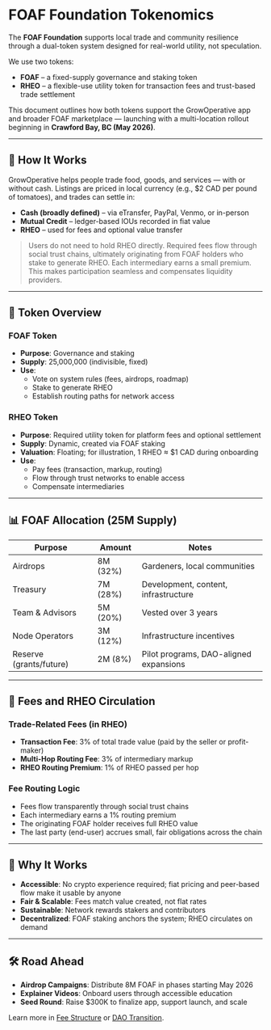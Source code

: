 # FOAF Foundation Tokenomics

The **FOAF Foundation** supports local trade and community resilience through a dual-token system designed for real-world utility, not speculation.

We use two tokens:
- **FOAF** – a fixed-supply governance and staking token
- **RHEO** – a flexible-use utility token for transaction fees and trust-based trade settlement

This document outlines how both tokens support the GrowOperative app and broader FOAF marketplace — launching with a multi-location rollout beginning in **Crawford Bay, BC (May 2026)**.

---

## 🌱 How It Works

GrowOperative helps people trade food, goods, and services — with or without cash. Listings are priced in local currency (e.g., $2 CAD per pound of tomatoes), and trades can settle in:

- **Cash (broadly defined)** – via eTransfer, PayPal, Venmo, or in-person
- **Mutual Credit** – ledger-based IOUs recorded in fiat value
- **RHEO** – used for fees and optional value transfer

> Users do not need to hold RHEO directly. Required fees flow through social trust chains, ultimately originating from FOAF holders who stake to generate RHEO. Each intermediary earns a small premium. This makes participation seamless and compensates liquidity providers.

---

## 🔁 Token Overview

### FOAF Token
- **Purpose**: Governance and staking
- **Supply**: 25,000,000 (indivisible, fixed)
- **Use**:
  - Vote on system rules (fees, airdrops, roadmap)
  - Stake to generate RHEO
  - Establish routing paths for network access

### RHEO Token
- **Purpose**: Required utility token for platform fees and optional settlement
- **Supply**: Dynamic, created via FOAF staking
- **Valuation**: Floating; for illustration, 1 RHEO ≈ $1 CAD during onboarding
- **Use**:
  - Pay fees (transaction, markup, routing)
  - Flow through trust networks to enable access
  - Compensate intermediaries

---

## 📊 FOAF Allocation (25M Supply)

| Purpose                 | Amount   | Notes                                  |
|------------------------|----------|----------------------------------------|
| Airdrops               | 8M (32%) | Gardeners, local communities           |
| Treasury               | 7M (28%) | Development, content, infrastructure   |
| Team & Advisors        | 5M (20%) | Vested over 3 years                    |
| Node Operators         | 3M (12%) | Infrastructure incentives              |
| Reserve (grants/future)| 2M (8%)  | Pilot programs, DAO-aligned expansions |

---

## 💸 Fees and RHEO Circulation

### Trade-Related Fees (in RHEO)
- **Transaction Fee**: 3% of total trade value (paid by the seller or profit-maker)
- **Multi-Hop Routing Fee**: 3% of intermediary markup
- **RHEO Routing Premium**: 1% of RHEO passed per hop

### Fee Routing Logic
- Fees flow transparently through social trust chains
- Each intermediary earns a 1% routing premium
- The originating FOAF holder receives full RHEO value
- The last party (end-user) accrues small, fair obligations across the chain

---

## 🔐 Why It Works

- **Accessible**: No crypto experience required; fiat pricing and peer-based flow make it usable by anyone
- **Fair & Scalable**: Fees match value created, not flat rates
- **Sustainable**: Network rewards stakers and contributors
- **Decentralized**: FOAF staking anchors the system; RHEO circulates on demand

---

## 🛠 Road Ahead

- **Airdrop Campaigns**: Distribute 8M FOAF in phases starting May 2026
- **Explainer Videos**: Onboard users through accessible education
- **Seed Round**: Raise $300K to finalize app, support launch, and scale

Learn more in [Fee Structure](./fee-structure.md) or [DAO Transition](./dao-transition.md).
